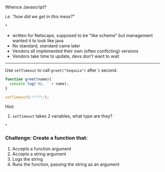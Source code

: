 
Whence Javascript?

*i.e. "how did we get in this mess?"*

^
- written for Netscape, supposed to be "like scheme" but management wanted it to look like java
- No standard, standard came later
- Vendors all implemented their own (often conflicting) versions
- Vendors take time to update, devs don't want to wait

---

<!-- .slide: data-state="exercise" -->
Use `setTimeout` to call `greet("Sequoia")` after `1` second.

```js
function greet(name){
  console.log('Hi, ' + name);
}

setTimeout(/*???*/);
```

Hint:
1. `setTimeout` takes 2 variables, what type are they?

^

### Challenge: Create a function that:
1. Accepts a function argument
2. Accepts a string argument
3. Logs the string
4. Runs the function, passing the string as an argument

